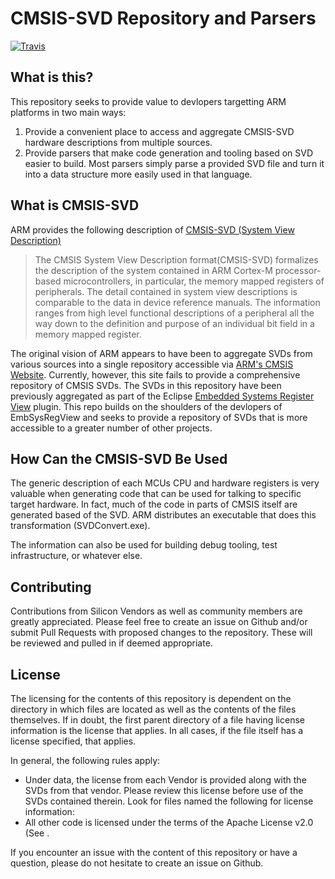 CMSIS-SVD Repository and Parsers
================================

[![Travis](https://img.shields.io/travis/posborne/cmsis-svd.svg)](https://travis-ci.org/posborne/cmsis-svd)

What is this?
-------------

This repository seeks to provide value to devlopers targetting ARM
platforms in two main ways:

1. Provide a convenient place to access and aggregate CMSIS-SVD
   hardware descriptions from multiple sources.
2. Provide parsers that make code generation and tooling based on SVD
   easier to build.  Most parsers simply parse a provided SVD file and
   turn it into a data structure more easily used in that language.

What is CMSIS-SVD
-----------------

ARM provides the following description of
[CMSIS-SVD (System View Description)](http://www.keil.com/pack/doc/CMSIS/SVD/html/index.html)

> The CMSIS System View Description format(CMSIS-SVD) formalizes the
> description of the system contained in ARM Cortex-M processor-based
> microcontrollers, in particular, the memory mapped registers of
> peripherals. The detail contained in system view descriptions is
> comparable to the data in device reference manuals. The information
> ranges from high level functional descriptions of a peripheral all the
> way down to the definition and purpose of an individual bit field in a
> memory mapped register.

The original vision of ARM appears to have been to aggregate SVDs from
various sources into a single repository accessible via
[ARM's CMSIS Website](http://www.arm.com/products/processors/cortex-m/cortex-microcontroller-software-interface-standard.php).
Currently, however, this site fails to provide a comprehensive
repository of CMSIS SVDs.  The SVDs in this repository have been
previously aggregated as part of the Eclipse
[Embedded Systems Register View](http://embsysregview.sourceforge.net/)
plugin.  This repo builds on the shoulders of the devlopers of
EmbSysRegView and seeks to provide a repository of SVDs that is more
accessible to a greater number of other projects.

How Can the CMSIS-SVD Be Used
-----------------------------

The generic description of each MCUs CPU and hardware registers is
very valuable when generating code that can be used for talking to
specific target hardware.  In fact, much of the code in parts of CMSIS
itself are generated based of the SVD.  ARM distributes an executable
that does this transformation (SVDConvert.exe).

The information can also be used for building debug tooling, test
infrastructure, or whatever else.

Contributing
------------

Contributions from Silicon Vendors as well as community members are
greatly appreciated.  Please feel free to create an issue on Github
and/or submit Pull Requests with proposed changes to the repository.
These will be reviewed and pulled in if deemed appropriate.

License
-------

The licensing for the contents of this repository is dependent on the
directory in which files are located as well as the contents of the
files themselves.  If in doubt, the first parent directory of a file
having license information is the license that applies.  In all cases,
if the file itself has a license specified, that applies.

In general, the following rules apply:

* Under data, the license from each Vendor is provided along with the
  SVDs from that vendor.  Please review this license before use of the
  SVDs contained therein.  Look for files named the following for
  license information:
* All other code is licensed under the terms of the Apache License
  v2.0 (See [<LICENSE-APACHE>](LICENSE-APACHE).

If you encounter an issue with the content of this repository or have
a question, please do not hesitate to create an issue on Github.
